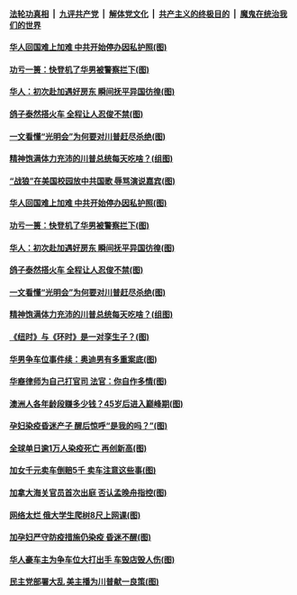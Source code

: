 

####  [法轮功真相](../../../../basic/blob/master/README.md?t=11220431) &nbsp;|&nbsp; [九评共产党](../../../../9ping.md/blob/master/README.md?t=11220431) &nbsp;|&nbsp; [解体党文化](../../../../jtdwh.md/blob/master/README.md?t=11220431)  &nbsp;|&nbsp; [共产主义的终极目的](../../../../gczydzjmd.md/blob/master/README.md?t=11220431) &nbsp;|&nbsp; [魔鬼在统治我们的世界](../../../../mgztzwmdsj.md/blob/master/README.md?t=11220431) 

#### [华人回国难上加难 中共开始停办因私护照(图)](../pages/p3/953276.md?t=11220431) 

#### [功亏一篑：快登机了华男被警察拦下(图)](../pages/p3/953259.md?t=11220431) 

#### [华人：初次赴加遇好房东 瞬间抚平异国彷徨(图)](../pages/p3/953241.md?t=11220431) 

#### [鸽子泰然搭火车 全程让人忍俊不禁(图)](../pages/p3/953244.md?t=11220431) 

#### [一文看懂“光明会”为何要对川普赶尽杀绝(图)](../pages/p3/953151.md?t=11220431) 

#### [精神饱满体力充沛的川普总统每天吃啥？(组图)](../pages/p3/953175.md?t=11220431) 

#### [“战狼”在美国校园放中共国歌 辱骂演说嘉宾(图)](../pages/p3/953279.md?t=11220431) 

#### [华人回国难上加难 中共开始停办因私护照(图)](../pages/p3/953276.md?t=11220431) 

#### [功亏一篑：快登机了华男被警察拦下(图)](../pages/p3/953259.md?t=11220431) 

#### [华人：初次赴加遇好房东 瞬间抚平异国彷徨(图)](../pages/p3/953241.md?t=11220431) 

#### [鸽子泰然搭火车 全程让人忍俊不禁(图)](../pages/p3/953244.md?t=11220431) 

#### [一文看懂“光明会”为何要对川普赶尽杀绝(图)](../pages/p3/953151.md?t=11220431) 

#### [精神饱满体力充沛的川普总统每天吃啥？(组图)](../pages/p3/953175.md?t=11220431) 

#### [《纽时》与《环时》是一对孪生子？(图)](../pages/p3/953148.md?t=11220431) 

#### [华男争车位事件续：奥迪男有多重案底(图)](../pages/p3/953145.md?t=11220431) 

#### [华裔律师为自己打官司 法官：你自作多情(图)](../pages/p3/953142.md?t=11220431) 

#### [澳洲人各年龄段赚多少钱？45岁后进入巅峰期(图)](../pages/p3/953136.md?t=11220431) 

#### [孕妇染疫昏迷产子 醒后惊呼“是我的吗？”(图)](../pages/p3/953120.md?t=11220431) 

#### [全球单日逾1万人染疫死亡 再创新高(图)](../pages/p3/953128.md?t=11220431) 

#### [加女千元卖车倒赔5千 卖车注意这些事(图)](../pages/p3/953027.md?t=11220431) 

#### [加拿大海关官员首次出庭 否认孟晚舟指控(图)](../pages/p3/953056.md?t=11220431) 


#### [网络太烂 俄大学生爬树8尺上网课(图)](../pages/p3/953034.md?t=11220431) 

#### [加孕妇严守防疫措施仍染疫 昏迷不醒(图)](../pages/p3/953018.md?t=11220431) 

#### [华人豪车主为争车位大打出手 车毁店毁人伤(图)](../pages/p3/952989.md?t=11220431) 

#### [民主党部署大乱 美主播为川普献一良策(图)](../pages/p3/952873.md?t=11220431) 

